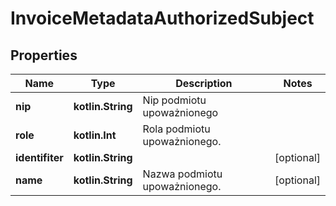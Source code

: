 
# InvoiceMetadataAuthorizedSubject

## Properties
| Name | Type | Description | Notes |
| ------------ | ------------- | ------------- | ------------- |
| **nip** | **kotlin.String** | Nip podmiotu upoważnionego |  |
| **role** | **kotlin.Int** | Rola podmiotu upoważnionego. |  |
| **identifiter** | **kotlin.String** |  |  [optional] |
| **name** | **kotlin.String** | Nazwa podmiotu upoważnionego. |  [optional] |



